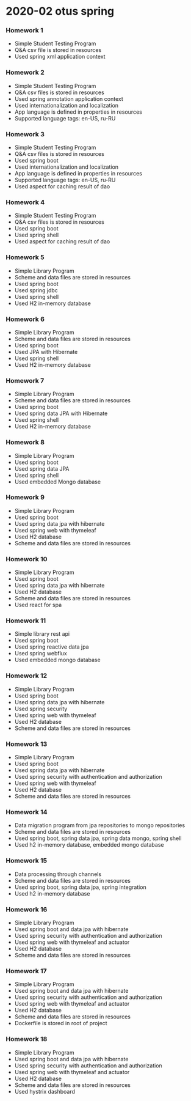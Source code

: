 # 2020-02 otus spring

### Homework 1
- Simple Student Testing Program
- Q&A csv file is stored in resources
- Used spring xml application context

### Homework 2
- Simple Student Testing Program
- Q&A csv files is stored in resources
- Used spring annotation application context
- Used internationalization and localization
- App language is defined in properties in resources
- Supported language tags: en-US, ru-RU

### Homework 3
- Simple Student Testing Program
- Q&A csv files is stored in resources
- Used spring boot
- Used internationalization and localization
- App language is defined in properties in resources
- Supported language tags: en-US, ru-RU
- Used aspect for caching result of dao

### Homework 4
- Simple Student Testing Program
- Q&A csv files is stored in resources
- Used spring boot
- Used spring shell
- Used aspect for caching result of dao

### Homework 5
- Simple Library Program
- Scheme and data files are stored in resources
- Used spring boot
- Used spring jdbc
- Used spring shell
- Used H2 in-memory database

### Homework 6
- Simple Library Program
- Scheme and data files are stored in resources
- Used spring boot
- Used JPA with Hibernate
- Used spring shell
- Used H2 in-memory database

### Homework 7
- Simple Library Program
- Scheme and data files are stored in resources
- Used spring boot
- Used spring data JPA with Hibernate
- Used spring shell
- Used H2 in-memory database

### Homework 8
- Simple Library Program
- Used spring boot
- Used spring data JPA
- Used spring shell
- Used embedded Mongo database

### Homework 9
- Simple Library Program
- Used spring boot
- Used spring data jpa with hibernate
- Used spring web with thymeleaf
- Used H2 database
- Scheme and data files are stored in resources

### Homework 10
- Simple Library Program
- Used spring boot
- Used spring data jpa with hibernate
- Used H2 database
- Scheme and data files are stored in resources
- Used react for spa

### Homework 11
- Simple library rest api
- Used spring boot
- Used spring reactive data jpa
- Used spring webflux
- Used embedded mongo database

### Homework 12
- Simple Library Program
- Used spring boot
- Used spring data jpa with hibernate
- Used spring security
- Used spring web with thymeleaf
- Used H2 database
- Scheme and data files are stored in resources

### Homework 13
- Simple Library Program
- Used spring boot
- Used spring data jpa with hibernate
- Used spring security with authentication and authorization
- Used spring web with thymeleaf
- Used H2 database
- Scheme and data files are stored in resources

### Homework 14
- Data migration program from jpa repositories to mongo repositories
- Scheme and data files are stored in resources
- Used spring boot, spring data jpa, spring data mongo, spring shell
- Used h2 in-memory database, embedded mongo database

### Homework 15
- Data processing through channels
- Scheme and data files are stored in resources
- Used spring boot, spring data jpa, spring integration
- Used h2 in-memory database

### Homework 16

- Simple Library Program
- Used spring boot and data jpa with hibernate
- Used spring security with authentication and authorization
- Used spring web with thymeleaf and actuator
- Used H2 database
- Scheme and data files are stored in resources

### Homework 17

- Simple Library Program
- Used spring boot and data jpa with hibernate
- Used spring security with authentication and authorization
- Used spring web with thymeleaf and actuator
- Used H2 database
- Scheme and data files are stored in resources
- Dockerfile is stored in root of project

### Homework 18

- Simple Library Program
- Used spring boot and data jpa with hibernate
- Used spring security with authentication and authorization
- Used spring web with thymeleaf and actuator
- Used H2 database
- Scheme and data files are stored in resources
- Used hystrix dashboard
